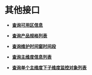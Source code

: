 # 其他接口<a name="ZH-CN_TOPIC_0166889596"></a>

-   **[查询可用区信息](查询可用区信息.md)**  

-   **[查询产品规格列表](查询产品规格列表.md)**  

-   **[查询维护时间窗时间段](查询维护时间窗时间段.md)**  

-   **[查询主维度信息列表](查询主维度信息列表.md)**  

-   **[查询单个主维度下子维度监控对象列表](查询单个主维度下子维度监控对象列表.md)**  


